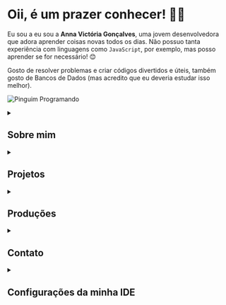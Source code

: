 # Oii, é um prazer conhecer! 🥰​👋

Eu sou a eu sou a **Anna Victória Gonçalves**, uma jovem desenvolvedora que adora aprender coisas novas todos os dias. Não possuo tanta experiência com linguagens como `JavaScript`, por exemplo, mas posso aprender se for necessário! 😊

Gosto de resolver problemas e criar códigos divertidos e úteis, também gosto de Bancos de Dados (mas acredito que eu deveria estudar isso melhor).

![Pinguim Programando](https://media.giphy.com/media/QDjpIL6oNCVZ4qzGs7/giphy.gif?cid=790b7611t8audu3vevpvbtthrmdjjh21wxuh25njy6g7nwrz&ep=v1_gifs_search&rid=giphy.gif&ct=g)

<details>
<summary><h2> Sobre mim </h2></summary>

- Graduanda em Ciência da Computação pela **Universidade Federal do Pampa, Campus Alegrete** 👩🏻‍🎓
- Atualmente aprofundando meu conhecimento em **Python, C/C++** e tendo curiosidades em **Java** 👨🏻‍💻
- Tenho interesse nas áreas de **Programação Paralela, Segurança de Dados, Linguagens de Programação e Teoria da Computação** 🖥️
- Tenho facilidade em lidar com **Interação Humano-Computador** 🤠

![Gatinho Miau](https://media3.giphy.com/media/VOpYCHn6mSPKrlfRaC/200w.webp?cid=ecf05e47yfkacf0k8qr40wiea5yopm9mzqvb28boawpscq7m&ep=v1_videos_related&rid=200w.webp&ct=v)
</details>

<details>
<summary><h2> Projetos </h2></summary>

- **Simulação Eficiente de Secagem de Grãos** (2023-atual): Projeto certificado pela empresa Conselho Nacional de Desenvolvimento Científico e Tecnológico em 01/06/2024. Orientador: Claudio Schepke;
- **Motivação para Estudos em Engenharia e Computação: Automação Usando Arduino** (2022-2023): Programa de Desenvolvimento Acadêmico (PDA). Orientador: Claudio Schepke.

</details>

<details>
<summary><h2> Produções </h2></summary>

- **Otimização de Programas de Escoamento de Fluidos em um Modelo Bidimensional.** Apresentação de Trabalho/Seminário na Escola Regional de Alto Desempenho da Região Sul (ERAD/RS) 2024;
- **Otimização de Programas de Escoamento de Fluidos em um Modelo Bidimensional.** Apresentação de Trabalho/Seminário no Salão Internacional de Ensino, Pesquisa e Extensão (SIEPE) 2023;
- **Avaliação de Diretivas Paralelas em uma Aplicação de Simulação de Secagem de Grãos.** Apresentação de Trabalho/Seminário na Escola Regional de Alto Desempenho da Região Sul (ERAD/RS) 2023;

</details>

<details>
<summary><h2> Contato </h2></summary>
- O do GitHub não é meu GitHub, até por que você já está nele; na verdade é meu curriculo Lattes hehe.
[![Anna-E-mail](https://img.shields.io/badge/Gmail-D14836?style=for-the-badge&logo=gmail&logoColor=white)](mailto:annavictoria2504@gmail.com)
[![LinkedIn](https://img.shields.io/badge/LinkedIn-0077B5?style=for-the-badge&logo=linkedin&logoColor=white)](https://www.linkedin.com/in/anninyia/)
[![CurriculoLattes](https://img.shields.io/badge/github-%23121011.svg?style=for-the-badge&logo=github&logoColor=white)](http://lattes.cnpq.br/3475539857505372)
[![Instagram](https://img.shields.io/badge/Instagram-%23E4405F.svg?style=for-the-badge&logo=Instagram&logoColor=white)](https://instagram.com/anninyia)

</details>

<details>
<summary><h2> Configurações da minha IDE </h2></summary>

- **IDE usada**:
  - Visual Studio Code.

- **Extensões de Configurações**:
  - Auto-Save on Window Change
  - C/C++ (pack)
  - Dev Containers
  - Docker
  - IntelliCode
  - markdownlint
  - Modern Fortran
  - Path Intellisense
  - Pylance
  - Python (pack)
  - vscode-pdf

- **Extensões de Personalização**:
  - Better Comments
  - Catppuccin Icons for VSCode
  - Dark Pink Theme
  - indent-rainbow
  - vscode-pets
</details>
